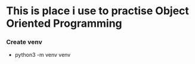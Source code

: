 # This is place i use to practise Object Oriented Programming

### Create venv 
- python3 -m venv venv